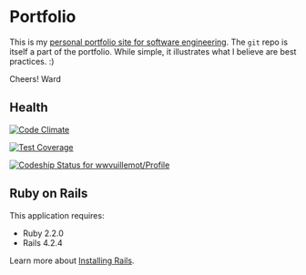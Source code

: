 # Portfolio

This is my [personal portfolio site for software engineering](http://www.wardosworld.com).  The `git` repo is itself a part of the portfolio.  While simple, it illustrates what I believe are
best practices.  :)

Cheers! Ward

## Health

[![Code Climate](https://codeclimate.com/github/wwvuillemot/Profile/badges/gpa.svg)](https://codeclimate.com/github/wwvuillemot/Profile)

[![Test Coverage](https://codeclimate.com/github/wwvuillemot/Profile/badges/coverage.svg)](https://codeclimate.com/github/wwvuillemot/Profile/coverage)

[ ![Codeship Status for wwvuillemot/Profile](https://codeship.com/projects/086fd560-a9ae-0132-bfc3-46f09a3a7fb9/status?branch=master)](https://codeship.com/projects/67776)

## Ruby on Rails

This application requires:

- Ruby 2.2.0
- Rails 4.2.4

Learn more about [Installing Rails](http://railsapps.github.io/installing-rails.html).
